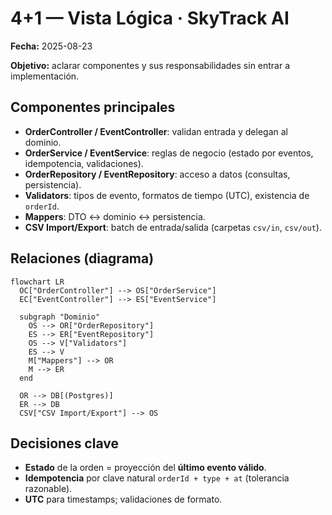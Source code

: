 # 4+1 — Vista Lógica · SkyTrack AI
**Fecha:** 2025-08-23

**Objetivo:** aclarar componentes y sus responsabilidades sin entrar a implementación.

## Componentes principales
- **OrderController / EventController**: validan entrada y delegan al dominio.
- **OrderService / EventService**: reglas de negocio (estado por eventos, idempotencia, validaciones).
- **OrderRepository / EventRepository**: acceso a datos (consultas, persistencia).
- **Validators**: tipos de evento, formatos de tiempo (UTC), existencia de `orderId`.
- **Mappers**: DTO ↔ dominio ↔ persistencia.
- **CSV Import/Export**: batch de entrada/salida (carpetas `csv/in`, `csv/out`).

## Relaciones (diagrama)
```mermaid
flowchart LR
  OC["OrderController"] --> OS["OrderService"]
  EC["EventController"] --> ES["EventService"]

  subgraph "Dominio"
    OS --> OR["OrderRepository"]
    ES --> ER["EventRepository"]
    OS --> V["Validators"]
    ES --> V
    M["Mappers"] --> OR
    M --> ER
  end

  OR --> DB[(Postgres)]
  ER --> DB
  CSV["CSV Import/Export"] --> OS
```

## Decisiones clave
- **Estado** de la orden = proyección del **último evento válido**.
- **Idempotencia** por clave natural `orderId + type + at` (tolerancia razonable).
- **UTC** para timestamps; validaciones de formato.
